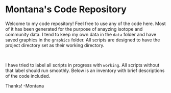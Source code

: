 # Montana's Code Repository 

Welcome to my code repository! Feel free to use any of the code here. Most of it has been generated for the purpose of anayzing isotope and community data. I tend to keep my own data in the `data` folder and have saved graphics in the `graphics` folder. All scripts are designed to have the project directory set as their working directory. 

<br>

I have tried to label all scripts in progress with `working`. All scripts without that label should run smoothly. Below is an inventory with brief descriptions of the code included. 

Thanks!
-Montana 



